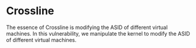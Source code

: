 # Crossline

The essence of Crossline is modifying the ASID of different virtual machines. In this vulnerability, we manipulate the kernel to modify the ASID of different virtual machines.